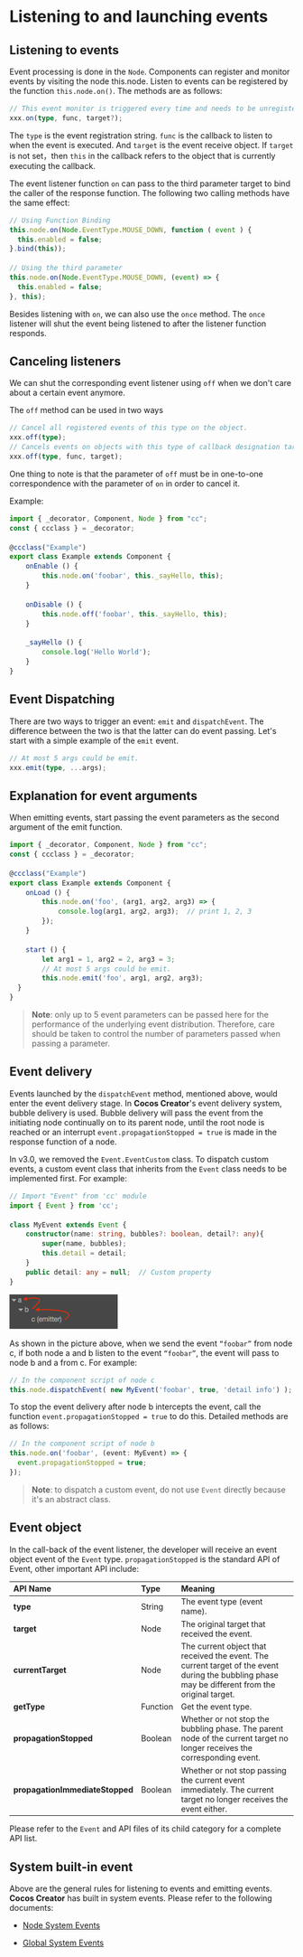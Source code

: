 # Listening to and launching events

## Listening to events

Event processing is done in the `Node`. Components can register and monitor events by visiting the node this.node. Listen to events can be registered by the function `this.node.on()`. The methods are as follows:

```ts
// This event monitor is triggered every time and needs to be unregistered manually.
xxx.on(type, func, target?);
```

The `type` is the event registration string. `func` is the callback to listen to when the event is executed. And `target` is the event receive object. If `target` is not set，then `this` in the callback refers to the object that is currently executing the callback.

The event listener function `on` can pass to the third parameter target to bind the caller of the response function. The following two calling methods have the same effect:

```ts
// Using Function Binding
this.node.on(Node.EventType.MOUSE_DOWN, function ( event ) {
  this.enabled = false;
}.bind(this));

// Using the third parameter
this.node.on(Node.EventType.MOUSE_DOWN, (event) => {
  this.enabled = false;
}, this);
```

Besides listening with `on`, we can also use the `once` method. The `once` listener will shut the event being listened to after the listener function responds.

## Canceling listeners

We can shut the corresponding event listener using `off` when we don't care about a certain event anymore.

The `off` method can be used in two ways

```ts
// Cancel all registered events of this type on the object.
xxx.off(type);
// Cancels events on objects with this type of callback designation target.
xxx.off(type, func, target);
```

One thing to note is that the parameter of `off` must be in one-to-one correspondence with the parameter of `on` in order to cancel it.

Example:

```ts
import { _decorator, Component, Node } from "cc";
const { ccclass } = _decorator;

@ccclass("Example")
export class Example extends Component {
    onEnable () {
        this.node.on('foobar', this._sayHello, this);
    }

    onDisable () {
        this.node.off('foobar', this._sayHello, this);
    }

    _sayHello () {
        console.log('Hello World');
    }
}
```

## Event Dispatching

There are two ways to trigger an event: `emit` and `dispatchEvent`. The difference between the two is that the latter can do event passing. Let's start with a simple example of the `emit` event.

```ts
// At most 5 args could be emit.
xxx.emit(type, ...args);
```

## Explanation for event arguments

When emitting events, start passing the event parameters as the second argument of the emit function.

```ts
import { _decorator, Component, Node } from "cc";
const { ccclass } = _decorator;

@ccclass("Example")
export class Example extends Component {
    onLoad () {
        this.node.on('foo', (arg1, arg2, arg3) => {
            console.log(arg1, arg2, arg3);  // print 1, 2, 3
        });
    }

    start () {
        let arg1 = 1, arg2 = 2, arg3 = 3;
        // At most 5 args could be emit.
        this.node.emit('foo', arg1, arg2, arg3);
  }
}
```

> __Note__: only up to 5 event parameters can be passed here for the performance of the underlying event distribution. Therefore, care should be taken to control the number of parameters passed when passing a parameter.

## Event delivery

Events launched by the `dispatchEvent` method, mentioned above, would enter the event delivery stage. In __Cocos Creator__'s event delivery system, bubble delivery is used. Bubble delivery will pass the event from the initiating node continually on to its parent node,  until the root node is reached or an interrupt `event.propagationStopped = true` is made in the response function of a node.

In v3.0, we removed the `Event.EventCustom` class. To dispatch custom events, a custom event class that inherits from the `Event` class needs to be implemented first. For example:

```ts
// Import "Event" from 'cc' module
import { Event } from 'cc';

class MyEvent extends Event {
    constructor(name: string, bubbles?: boolean, detail?: any){
        super(name, bubbles);
        this.detail = detail;
    }
    public detail: any = null;  // Custom property
}
```

![bubble-event](bubble-event.png)

As shown in the picture above, when we send the event `“foobar”` from node c, if both node a and b listen to the event `“foobar”`, the event will pass to node b and a from c. For example:

```ts
// In the component script of node c
this.node.dispatchEvent( new MyEvent('foobar', true, 'detail info') );
```

To stop the event delivery after node b intercepts the event, call the function `event.propagationStopped = true` to do this. Detailed methods are as follows:

```ts
// In the component script of node b
this.node.on('foobar', (event: MyEvent) => {
  event.propagationStopped = true;
});
```

> __Note__: to dispatch a custom event, do not use `Event` directly because it's an abstract class.

## Event object

In the call-back of the event listener, the developer will receive an event object event of the `Event` type. `propagationStopped` is the standard API of Event, other important API include:

| API Name                        | Type     | Meaning                                                                                                                                          |
|:---------------------------------|:----------|:--------------------------------------------------------------------------------------------------------------------------------------------------|
| __type__                        | String   | The event type (event name).                                                                                                                     |
| __target__                      | Node     | The original target that received the event.                                                                                                     |
| __currentTarget__               | Node     | The current object that received the event. The current target of the event during the bubbling phase may be different from the original target. |
| __getType__                     | Function | Get the event type.                                                                                                                              |
| __propagationStopped__          | Boolean  | Whether or not stop the bubbling phase. The parent node of the current target no longer receives the corresponding event.                        |
| __propagationImmediateStopped__ | Boolean  | Whether or not stop passing the current event immediately. The current target no longer receives the event either.                               |

Please refer to the `Event` and API files of its child category for a complete API list.

## System built-in event

Above are the general rules for listening to events and emitting events. __Cocos Creator__ has built in system events. Please refer to the following documents:

- [Node System Events](event-builtin.md)

- [Global System Events](event-input.md)
